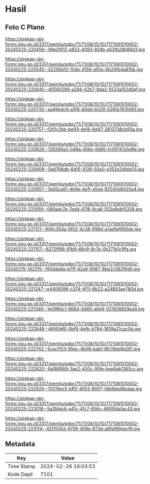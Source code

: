 # Hasil

## Foto C Plano

https://sirekap-obj-formc.kpu.go.id/3317/pemilu/pdpr/71/71/08/10/10/7171081010002-20240225-220456--99e2f812-a823-4093-924b-a53fb28b86d3.jpg

https://sirekap-obj-formc.kpu.go.id/3317/pemilu/pdpr/71/71/08/10/10/7171081010002-20240225-220545--32290b13-10de-4159-a50e-6b24fb4a810b.jpg

https://sirekap-obj-formc.kpu.go.id/3317/pemilu/pdpr/71/71/08/10/10/7171081010002-20240225-220645--40560299-a294-42b7-9da2-5533a152d0ef.jpg

https://sirekap-obj-formc.kpu.go.id/3317/pemilu/pdpr/71/71/08/10/10/7171081010002-20240225-220730--aa49e4c9-a5f6-40dd-b029-0281b763fd93.jpg

https://sirekap-obj-formc.kpu.go.id/3317/pemilu/pdpr/71/71/08/10/10/7171081010002-20240225-220757--f2f0c2bb-be93-4e16-8d47-2813738cb93a.jpg

https://sirekap-obj-formc.kpu.go.id/3317/pemilu/pdpr/71/71/08/10/10/7171081010002-20240225-220826--129266a3-049a-456e-9d85-fc09747a5d9e.jpg

https://sirekap-obj-formc.kpu.go.id/3317/pemilu/pdpr/71/71/08/10/10/7171081010002-20240225-220908--5ed768db-6d15-4126-92a0-e352e2dfeb03.jpg

https://sirekap-obj-formc.kpu.go.id/3317/pemilu/pdpr/71/71/08/10/10/7171081010002-20240225-220957--3e93ca61-4b9e-4e1f-a5ed-92540d9420a4.jpg

https://sirekap-obj-formc.kpu.go.id/3317/pemilu/pdpr/71/71/08/10/10/7171081010002-20240225-221059--090adc7e-7edd-4118-8ca6-503a9ebf5338.jpg

https://sirekap-obj-formc.kpu.go.id/3317/pemilu/pdpr/71/71/08/10/10/7171081010002-20240225-221121--906c354a-5f02-4c38-998d-a7adfaf990de.jpg

https://sirekap-obj-formc.kpu.go.id/3317/pemilu/pdpr/71/71/08/10/10/7171081010002-20240225-221157--8272ff66-91b9-46c9-8c7e-0b271b1c1ffa.jpg

https://sirekap-obj-formc.kpu.go.id/3317/pemilu/pdpr/71/71/08/10/10/7171081010002-20240215-142315--f93dde6a-b7ff-42a9-8087-8be2c582f6d0.jpg

https://sirekap-obj-formc.kpu.go.id/3317/pemilu/pdpr/71/71/08/10/10/7171081010002-20240225-221247--e4409396-c374-4f11-8b22-a24893ae780d.jpg

https://sirekap-obj-formc.kpu.go.id/3317/pemilu/pdpr/71/71/08/10/10/7171081010002-20240225-221346--1e0990c1-6684-4465-a9d4-021638829ea9.jpg

https://sirekap-obj-formc.kpu.go.id/3317/pemilu/pdpr/71/71/08/10/10/7171081010002-20240225-222648--46f61df0-0bf9-4efb-b784-1659a21cac0b.jpg

https://sirekap-obj-formc.kpu.go.id/3317/pemilu/pdpr/71/71/08/10/10/7171081010002-20240225-222742--5cac1153-95ec-4b08-bab1-8fc19eb9e281.jpg

https://sirekap-obj-formc.kpu.go.id/3317/pemilu/pdpr/71/71/08/10/10/7171081010002-20240225-222820--6a188569-3ae2-430c-95fe-bee6ab1365cc.jpg

https://sirekap-obj-formc.kpu.go.id/3317/pemilu/pdpr/71/71/08/10/10/7171081010002-20240225-222924--10219ec5-bff2-4553-8057-1db8ded6bdaa.jpg

https://sirekap-obj-formc.kpu.go.id/3317/pemilu/pdpr/71/71/08/10/10/7171081010002-20240225-223018--5a3f4dc6-a41c-4fc7-856c-4695fda1ac43.jpg

https://sirekap-obj-formc.kpu.go.id/3317/pemilu/pdpr/71/71/08/10/10/7171081010002-20240225-223114--42f1535d-4759-409e-873d-a6faf69eecf9.jpg


## Metadata

| Key        | Value               |
| ---------- | ------------------- |
| Time Stamp | 2024-02-26 16:03:53 |
| Kode Dapil | 7101                |



